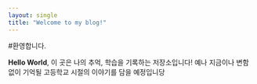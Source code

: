 ```yaml
---
layout: single
title: "Welcome to my blog!"
---
```


#환영합니다.

**Hello World**, 이 곳은 나의 추억, 학습을 기록하는 저장소입니다!
예나 지금이나 변함없이 기억될 고등학교 시절의 이야기를 담을 예정입니당
